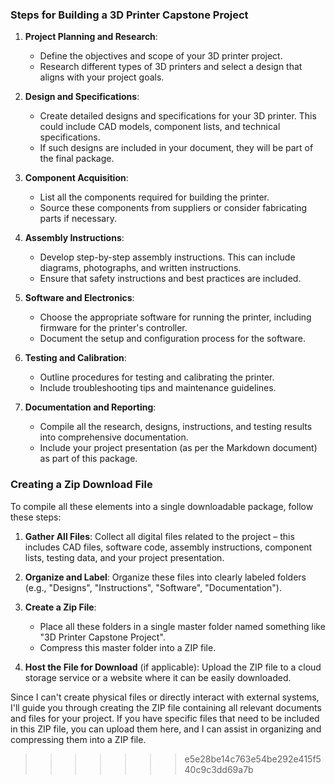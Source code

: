 
### Steps for Building a 3D Printer Capstone Project

1. **Project Planning and Research**:
    - Define the objectives and scope of your 3D printer project.
    - Research different types of 3D printers and select a design that aligns with your project goals.

2. **Design and Specifications**:
    - Create detailed designs and specifications for your 3D printer. This could include CAD models, component lists, and technical specifications.
    - If such designs are included in your document, they will be part of the final package.

3. **Component Acquisition**:
    - List all the components required for building the printer.
    - Source these components from suppliers or consider fabricating parts if necessary.

4. **Assembly Instructions**:
    - Develop step-by-step assembly instructions. This can include diagrams, photographs, and written instructions.
    - Ensure that safety instructions and best practices are included.

5. **Software and Electronics**:
    - Choose the appropriate software for running the printer, including firmware for the printer's controller.
    - Document the setup and configuration process for the software.

6. **Testing and Calibration**:
    - Outline procedures for testing and calibrating the printer.
    - Include troubleshooting tips and maintenance guidelines.

7. **Documentation and Reporting**:
    - Compile all the research, designs, instructions, and testing results into comprehensive documentation.
    - Include your project presentation (as per the Markdown document) as part of this package.

### Creating a Zip Download File

To compile all these elements into a single downloadable package, follow these steps:

1. **Gather All Files**: Collect all digital files related to the project – this includes CAD files, software code, assembly instructions, component lists, testing data, and your project presentation.

2. **Organize and Label**: Organize these files into clearly labeled folders (e.g., "Designs", "Instructions", "Software", "Documentation").

3. **Create a Zip File**:
    - Place all these folders in a single master folder named something like "3D Printer Capstone Project".
    - Compress this master folder into a ZIP file.

4. **Host the File for Download** (if applicable): Upload the ZIP file to a cloud storage service or a website where it can be easily downloaded.

Since I can't create physical files or directly interact with external systems, I'll guide you through creating the ZIP file containing all relevant documents and files for your project. If you have specific files that need to be included in this ZIP file, you can upload them here, and I can assist in organizing and compressing them into a ZIP file.
>>>>>>> e5e28be14c763e54be292e415f540c9c3dd69a7b
